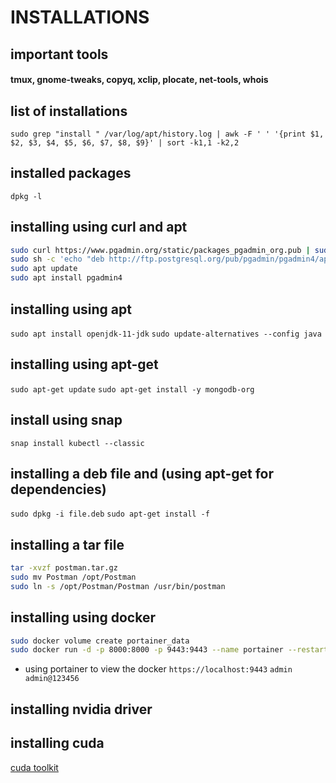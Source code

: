 # INSTALLATIONS
## important tools
#### tmux, gnome-tweaks, copyq, xclip, plocate, net-tools, whois

## list of installations
`sudo grep "install " /var/log/apt/history.log | awk -F ' ' '{print $1, $2, $3, $4, $5, $6, $7, $8, $9}' | sort -k1,1 -k2,2`

## installed packages
`dpkg -l`


## installing using curl and apt
```bash
sudo curl https://www.pgadmin.org/static/packages_pgadmin_org.pub | sudo apt-key add
sudo sh -c 'echo "deb http://ftp.postgresql.org/pub/pgadmin/pgadmin4/apt/ubuntu focal pgadmin4" > /etc/apt/sources.list.d/pgadmin4.list'
sudo apt update
sudo apt install pgadmin4
```

## installing using apt
`sudo apt install openjdk-11-jdk`
`sudo update-alternatives --config java`

## installing using apt-get
`sudo apt-get update`
`sudo apt-get install -y mongodb-org`

## install using snap
`snap install kubectl --classic`

## installing a deb file and (using apt-get for dependencies)
`sudo dpkg -i file.deb`
`sudo apt-get install -f`

## installing a tar file
```bash
tar -xvzf postman.tar.gz
sudo mv Postman /opt/Postman
sudo ln -s /opt/Postman/Postman /usr/bin/postman
```

## installing using docker
```bash
sudo docker volume create portainer_data
sudo docker run -d -p 8000:8000 -p 9443:9443 --name portainer --restart=always -v /var/run/docker.sock:/var/run/docker.sock -v portainer_data:/data portainer/portainer-ce:2.21.1
```

- using portainer to view the docker
`https://localhost:9443`
`admin admin@123456`

## installing nvidia driver

## installing cuda
[cuda toolkit](https://developer.nvidia.com/cuda-downloads?target_os=Linux&target_arch=x86_64&Distribution=Ubuntu&target_version=22.04&target_type=deb_local)

